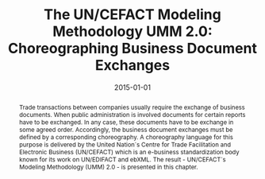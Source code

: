 ---
abstract: Trade transactions between companies usually require the exchange of business
  documents. When public administration is involved documents for certain reports
  have to be exchanged. In any case, these documents have to be exchange in some agreed
  order. Accordingly, the business document exchanges must be defined by a corresponding
  choreography. A choreography language for this purpose is delivered by the United
  Nation´s Centre for Trade Facilitation and Electronic Business (UN/CEFACT) which
  is an e-business standardization body known for its work on UN/EDIFACT and ebXML.
  The result - UN/CEFACT´s Modeling Methodology (UMM) 2.0 - is presented in this chapter.
authors:
- Marco Zapletal
- Rainer Schuster
- Philipp Liegl
- Christian Huemer
- Birgit Hofreiter
date: '2015-01-01'
featured: false
publication_types:
- '6'
publishDate: '2015-01-01'
title: 'The UN/CEFACT Modeling Methodology UMM 2.0: Choreographing Business Document
  Exchanges'
url_pdf: http://link.springer.com/chapter/10.1007%2F978-3-642-45100-3_27
---